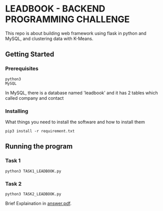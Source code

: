 # LEADBOOK - BACKEND PROGRAMMING CHALLENGE

This repo is about building web framework using flask in python and MySQL, and clustering data with K-Means.

## Getting Started
### Prerequisites
```
python3
MySQL
```
In MySQL, there is a database named 'leadbook' and it has 2 tables which called company and contact


### Installing
What things you need to install the software and how to install them

```
pip3 install -r requirement.txt
```


## Running the program

### Task 1
```
python3 TASK1_LEADBOOK.py
```

### Task 2
```
python3 TASK2_LEADBOOK.py
```

Brief Explaination in [answer.pdf](https://github.com/easymavinmind/leadbook_backend_challenge/answer.pdf). 
